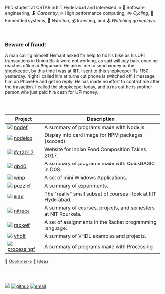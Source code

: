 PhD student at CSTAR in IIIT Hyderabad and interested in 💽 Software engineering,
🗜️ *Carpentry*, 🔥 High performance computing, 🚲 *Cycling*, 🎁 Embedded systems,
🍄 *Nutrition*, 💰 Investing, and 🕹️ *Watching gameplays*.<br>

<br>


### Beware of fraud!

A man calling himself Hemant asked for help to fix his bike as his UPI transactions in Union Bank were not working, as said will pay back once he reaches office at Begumpet. He asked me to send money to the shopkeeper, by this time i was at IIIT. I sent to this shopkeeper Rs. 1150 yesterday. Night i called him at turns out phone is switched off. I message him on PhonePe and get no reply. He has made no effort to contact me after the trasaction. I called the shopkeeper today, and turns out he is another person who just paid him cash for UPI money.

<br>
<br>


| Project | Description |
|  ----  |  ----  |
| ![][i-nodef] [nodef] | A summary of programs made with Node.js. |
| ![][i-nodeico] [nodeico] | Display info card image for NPM packages (scoped). |
| ![][i-ifct2017] [ifct2017] | Website for Indian Food Composition Tables 2017. |
| ![][i-qb40] [qb40] | A summary of programs made with QuickBASIC in DOS. |
| ![][i-winp] [winp] | A set of mini Windows Applications. |
| ![][i-puzzlef] [puzzlef] | A summary of experiments. |
| ![][i-iiithf] [iiithf] | The "really" small subset of courses i took at IIIT Hyderabad. |
| ![][i-nitrece] [nitrece] | A summary of courses, projects, and semesters at NIT Rourkela. |
| ![][i-racketf] [racketf] | A set of assignments in the Racket programming language. |
| ![][i-vhdlf] [vhdlf] | A summary of VHDL examples and projects. |
| ![][i-processingf] [processingf] | A summary of programs made with Processing |

🔖 [Bookmarks](bookmarks.md)
🤔 [Ideas](ideas.md)

[//]: # (LOGO)
[i-nodef]: https://avatars.githubusercontent.com/u/32850785?s=16&v=4
[i-nodeico]: https://avatars.githubusercontent.com/u/37450791?s=16&v=4
[i-ifct2017]: https://avatars.githubusercontent.com/u/37058509?s=16&v=4
[i-qb40]: https://avatars.githubusercontent.com/u/32803022?s=16&v=4
[i-winp]: https://avatars.githubusercontent.com/u/32848874?s=16&v=4
[i-puzzlef]: https://avatars.githubusercontent.com/u/32851971?s=16&v=4
[i-iiithf]: https://avatars.githubusercontent.com/u/46347402?s=16&v=4
[i-nitrece]: https://avatars.githubusercontent.com/u/32803898?s=16&v=4
[i-racketf]: https://avatars.githubusercontent.com/u/58065625?s=16&v=4
[i-vhdlf]: https://avatars.githubusercontent.com/u/63796620?s=16&v=4
[i-processingf]: https://avatars.githubusercontent.com/u/75497546?s=16&v=4

[//]: # (LINKS)
[nodef]: https://nodef.github.io/
[nodeico]: https://nodeico.github.io/
[ifct2017]: https://ifct2017.github.io/
[qb40]: https://qb40.github.io/
[winp]: https://winp.github.io/
[puzzlef]: https://puzzlef.github.io/
[iiithf]: https://iiithf.github.io/
[nitrece]: https://nitrece.github.io/
[racketf]: https://racketf.github.io/
[vhdlf]: https://vhdlf.github.io/
[processingf]: https://processingf.github.io

<br>
<br>


[![](https://i.imgur.com/hz9LmXf.png)](https://orcid.org/0000-0001-5140-6578)
[![github](https://img.shields.io/badge/github-wolfram77-green?logo=GitHub)](https://github.com/wolfram77)
[![email](https://img.shields.io/badge/email-wolfram77@gmail.com-green?logo=Gmail)](mailto:wolfram77@gmail.com)
